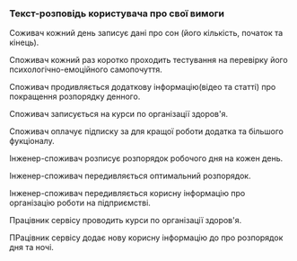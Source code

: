 ### Текст-розповідь користувача про свої вимоги

Соживач кожний день записує дані про сон (його кількість, початок та кінець).

Споживач кожний раз коротко проходить тестування на перевірку його психологічно-емоційного самопочуття.

Споживач продивляється додаткову інформацію(відео та статті) про покращення розпорядку денного.

Споживач записується на курси по організації здоров'я. 

Споживач оплачує підписку за для кращої роботи додатка та більшого фукціоналу.

Інженер-споживач розписує розпорядок робочого дня на кожен день.

Інженер-споживач передивляється оптимальний розпорядок.

Інженер-споживач передивляється корисну інформацію про організацію роботи на підприємстві.

Працівник сервісу проводить курси по організації здоров'я.

ПРацівник сервісу додає нову корисну інформацію до про розпорядок дня та ночі. 
